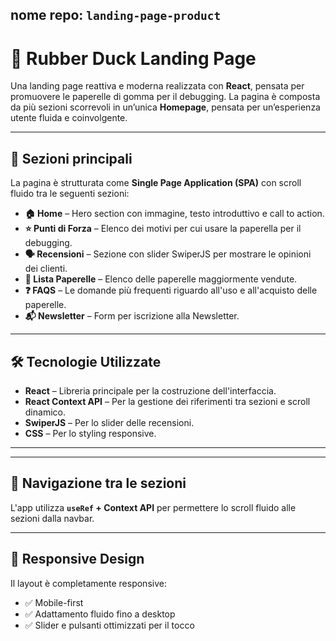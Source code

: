 ## nome repo: `landing-page-product`

# 🐥 Rubber Duck Landing Page

Una landing page reattiva e moderna realizzata con **React**, pensata per promuovere le paperelle di gomma per il debugging. La pagina è composta da più sezioni scorrevoli in un’unica **Homepage**, pensata per un’esperienza utente fluida e coinvolgente.

<!-- ## 🚀 Live Demo

🔗 [Link alla demo](https://tuosito.vercel.app) *(opzionale se deployata)*
 -->

---

## 📌 Sezioni principali

La pagina è strutturata come **Single Page Application (SPA)** con scroll fluido tra le seguenti sezioni:

- **🏠 Home** – Hero section con immagine, testo introduttivo e call to action.
- **⭐️ Punti di Forza** – Elenco dei motivi per cui usare la paperella per il debugging.
- **🗣️ Recensioni** – Sezione con slider SwiperJS per mostrare le opinioni dei clienti.
- **🦆 Lista Paperelle** – Elenco delle paperelle maggiormente vendute.
- **❓ FAQS** – Le domande più frequenti riguardo all'uso e all'acquisto delle paperelle.
- **📬 Newsletter** – Form per iscrizione alla Newsletter.

---

## 🛠️ Tecnologie Utilizzate

- **React** – Libreria principale per la costruzione dell'interfaccia.
- **React Context API** – Per la gestione dei riferimenti tra sezioni e scroll dinamico.
- **SwiperJS** – Per lo slider delle recensioni.
- **CSS** – Per lo styling responsive.
<!-- - **Mailchimp API** – Per la gestione della newsletter (facoltativo). -->

---

---

## 🔄 Navigazione tra le sezioni

L'app utilizza **`useRef` + Context API** per permettere lo scroll fluido alle sezioni dalla navbar.

---

<!-- ## 📧 Newsletter

L’iscrizione alla newsletter è integrata tramite Mailchimp usando un form custom.

--- -->

## 📱 Responsive Design

Il layout è completamente responsive:

- ✅ Mobile-first
- ✅ Adattamento fluido fino a desktop
- ✅ Slider e pulsanti ottimizzati per il tocco

